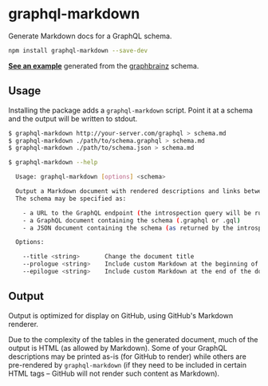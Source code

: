 # graphql-markdown

Generate Markdown docs for a GraphQL schema.

```sh
npm install graphql-markdown --save-dev
```

**[See an example][example]** generated from the [graphbrainz][] schema.

## Usage

Installing the package adds a `graphql-markdown` script. Point it at a schema
and the output will be written to stdout.

```sh
$ graphql-markdown http://your-server.com/graphql > schema.md
$ graphql-markdown ./path/to/schema.graphql > schema.md
$ graphql-markdown ./path/to/schema.json > schema.md
```

```sh
$ graphql-markdown --help

  Usage: graphql-markdown [options] <schema>

  Output a Markdown document with rendered descriptions and links between types.
  The schema may be specified as:

    - a URL to the GraphQL endpoint (the introspection query will be run)
    - a GraphQL document containing the schema (.graphql or .gql)
    - a JSON document containing the schema (as returned by the introspection query)

  Options:

    --title <string>       Change the document title
    --prologue <string>    Include custom Markdown at the beginning of the document
    --epilogue <string>    Include custom Markdown at the end of the document

```

## Output

Output is optimized for display on GitHub, using GitHub's Markdown renderer.

Due to the complexity of the tables in the generated document, much of the
output is HTML (as allowed by Markdown). Some of your GraphQL descriptions may
be printed as-is (for GitHub to render) while others are pre-rendered by
`graphql-markdown` (if they need to be included in certain HTML tags – GitHub
will not render such content as Markdown).


[example]: https://github.com/exogen/graphbrainz/blob/master/docs/types.md
[graphbrainz]: https://github.com/exogen/graphbrainz
